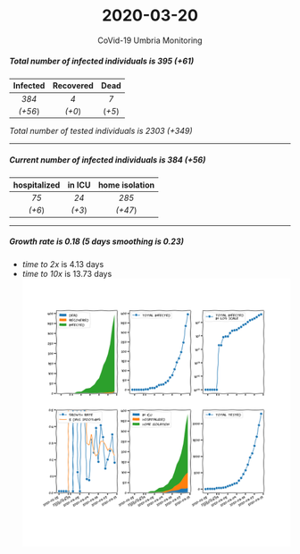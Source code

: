 <div align='center'>

# 2020-03-20
CoVid-19 Umbria Monitoring
</div>

##### Total number of infected individuals is 395 (+61)
Infected | Recovered | Dead
:---: | :---: | :---:
*384* | *4* | *7*
*(+56*) | *(+0*) | (*+5*)

*Total number of tested individuals is 2303 (+349)*
***
##### Current number of infected individuals is 384 (+56)
hospitalized | in ICU | home isolation
:---: | :---: | :---:
*75* |*24* |*285*
*(+6*) |*(+3*) |*(+47*)
***
##### Growth rate is 0.18 (5 days smoothing is 0.23)
- *time to 2x* is 4.13 days
- *time to 10x* is 13.73 days
![stats][stats]

[stats]: stats_Umbria.png

